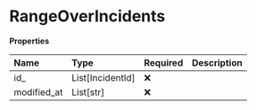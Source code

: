 # RangeOverIncidents

**Properties**

| Name        | Type             | Required | Description |
| :---------- | :--------------- | :------- | :---------- |
| id\_        | List[IncidentId] | ❌       |             |
| modified_at | List[str]        | ❌       |             |

<!-- This file was generated by liblab | https://liblab.com/ -->
